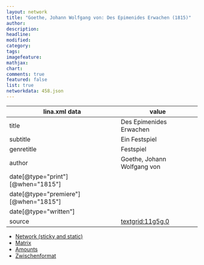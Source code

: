 ```yaml
---
layout: network
title: "Goethe, Johann Wolfgang von: Des Epimenides Erwachen (1815)"
author:
description:
headline:
modified:
category:
tags:
imagefeature: 
mathjax: 
chart: 
comments: true
featured: false
list: true
networkdata: 458.json
---
```

lina.xml data  | value
------------- | -------------
title|Des Epimenides Erwachen
subtitle|Ein Festspiel
genretitle|Festspiel
author|Goethe, Johann Wolfgang von
date[@type="print"][@when="1815"]|
date[@type="premiere"][@when="1815"]|
date[@type="written"]|
source|[textgrid:11g5g.0](https://textgridlab.org/1.0/tgcrud-public/rest/textgrid:11g5g.0/data)



* [Network (sticky and static)](/network458)
* [Matrix](/matrix458)
* [Amounts](/amounts458)
* [Zwischenformat](/lina458 )
